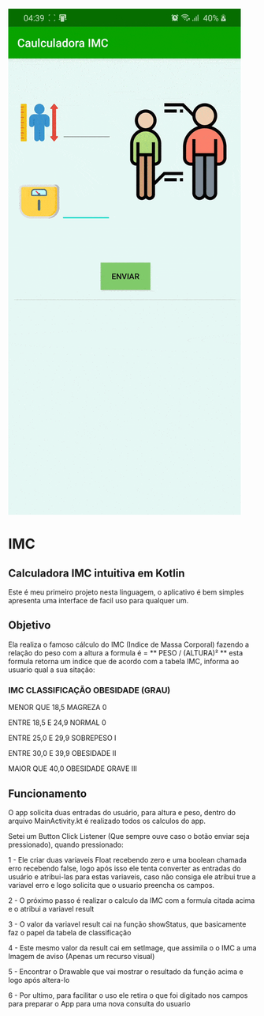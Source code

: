 ![Gif](https://github.com/RafaelLisboa/IMC/blob/master/images/App.gif)

# IMC
 
 
## Calculadora IMC intuitiva em Kotlin

  Este é meu primeiro projeto nesta linguagem, o aplicativo é bem simples apresenta uma interface de facil uso para qualquer um.
  
## Objetivo

  Ela realiza o famoso cálculo do IMC (Indice de Massa Corporal) fazendo a relação do peso com a altura a formula é = ** PESO / (ALTURA)² **
  esta formula retorna um indice que de acordo com a tabela IMC, informa ao usuario qual a sua sitação:
  
###  IMC	CLASSIFICAÇÃO	OBESIDADE (GRAU)
  
  MENOR QUE 18,5	MAGREZA	0
  
  ENTRE 18,5 E 24,9	NORMAL	0
  
  ENTRE 25,0 E 29,9	SOBREPESO	I
  
  ENTRE 30,0 E 39,9	OBESIDADE	II
  
  MAIOR QUE 40,0	OBESIDADE GRAVE	III
 
## Funcionamento

  O app solicita duas entradas do usuário, para altura e peso, dentro do arquivo MainActivity.kt é realizado todos os calculos do app.
  
 Setei um Button Click Listener (Que sempre ouve caso o botão enviar seja pressionado), quando pressionado:
 
 1 - Ele criar duas variaveis Float recebendo zero e uma boolean chamada erro recebendo false, logo após isso ele tenta converter as entradas do usuário e atribui-las para estas variaveis,
 caso não consiga ele atribui true a variavel erro e logo solicita que o usuario preencha os campos.
 
 2 - O próximo passo é realizar o calculo da IMC com a formula citada acima e o atribui a variavel result
 
 3 - O valor da variavel result cai na função showStatus, que basicamente faz o papel da tabela de classificação
 
 4 - Este mesmo valor da result cai em setImage, que assimila o o IMC a uma Imagem de aviso (Apenas um recurso visual)
 
 5 - Encontrar o Drawable que vai mostrar o resultado da função acima e logo após altera-lo
 
 6 - Por ultimo, para facilitar o uso ele retira o que foi digitado nos campos para preparar o App para uma nova consulta do usuario 
